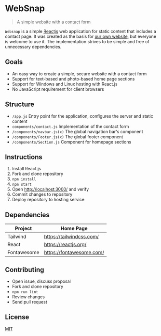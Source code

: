 # WebSnap

> A simple website with a contact form 

`Websnap` is a simple [Reactjs](https://reactjs.org/) web application for static content that includes a contact page.
It was created as the basis for [our own website](https://google.com/), but everyone is welcome to use it.
The implementation strives to be simple and free of unnecessary dependencies.

## Goals

- An easy way to create a simple, secure website with a contact form
- Support for text-based and photo-based home page sections
- Support for Windows and Linux hosting with React.js
- No JavaScript requirement for client browsers

## Structure

- `/app.js` Entry point for the application, configures the server and static content
- `components/contact.js` Implementation of the contact form
- `/components/navbar.js(x)` The global navigation bar's component
- `/components/Footer.js(x)` The global footer component 
- `/components/Section.js` Component for homepage sections

## Instructions

1. Install React.js
1. Fork and clone repository
1. `npm install`
1. `npm start`
1. Open <http://localhost:3000/> and verify
1. Commit changes to repository
1. Deploy repository to hosting service

## Dependencies

| Project      | Home Page                                    |
|--------------|----------------------------------------------|
| Tailwind     | <https://tailwindcss.com/>                   |
| React        | <https://reactjs.org/>                       |
| Fontawesome  | <https://fontawesome.com/>                   |

## Contributing

- Open issue, discuss proposal
- Fork and clone repository
- `npm run lint`
- Review changes
- Send pull request

## License

[MIT](LICENSE)
